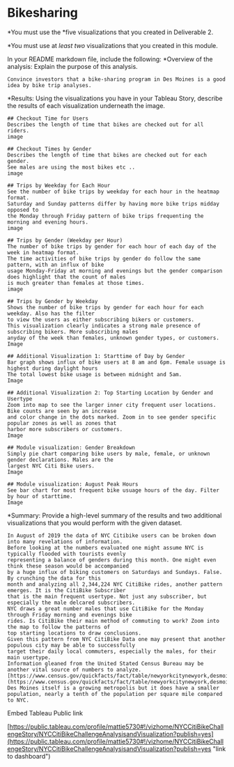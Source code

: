 # Bikesharing

*You must use the *five visualizations that you created in Deliverable 2.

*You must use at *least two* visualizations that you created in this module.

In your README markdown file, include the following:
*Overview of the analysis: Explain the purpose of this analysis.

	Convince investors that a bike-sharing program in Des Moines is a good idea by bike trip analyses.

*Results: Using the visualizations you have in your Tableau Story, 
	describe the results of each visualization underneath the image.
	
	## Checkout Time for Users
	Describes the length of time that bikes are checked out for all riders.
	image

	## Checkout Times by Gender
	Describes the length of time that bikes are checked out for each gender.
	See males are using the most bikes etc ..
	image

	## Trips by Weekday for Each Hour
	See the number of bike trips by weekday for each hour in the heatmap format. 
	Saturday and Sunday patterns differ by having more bike trips midday opposed to
	the Monday through Friday pattern of bike trips frequenting the morning and evening hours.
	image

	## Trips by Gender (Weekday per Hour)
	The number of bike trips by gender for each hour of each day of the week in heatmap format.
	The time activities of bike trips by gender do follow the same pattern, with an influx of bike 
	usage Monday-Friday at morning and evenings but the gender comparison does highlight that the count of males
	is much greater than females at those times.
	image

	## Trips by Gender by Weekday
	Shows the number of bike trips by gender for each hour for each weekday. Also has the filter
	to view the users as either subscribing bikers or customers.
	This visualization clearly indicates a strong male presence of subscribing bikers. More subscribing males
	anyday of the week than females, unknown gender types, or customers. 
	Image

	## Additional Visualization 1: Starttime of Day by Gender
	Bar graph shows influx of bike users at 8 am and 6pm. Female usuage is highest during daylight hours
	The total lowest bike usage is between midnight and 5am. 
	Image

	## Additional Visualization 2: Top Starting Location by Gender and Usertype
	Zoom into map to see the larger inner city frequent user locations. Bike counts are seen by an increase 
	and color change in the dots marked. Zoom in to see gender specific popular zones as well as zones that
	harbor more subscribers or customers. 
	Image

	## Module visualization: Gender Breakdown
	Simply pie chart comparing bike users by male, female, or unknown gender declarations. Males are the 
	largest NYC Citi Bike users. 
	Image
	
	## Module visualization: August Peak Hours	
	See bar chart for most frequent bike usuage hours of the day. Filter by hour of starttime.
	Image


*Summary: Provide a high-level summary of the results and two additional 
	visualizations that you would perform with the given dataset.

	In August of 2019 the data of NYC Citibike users can be broken down into many revelations of information.
	Before looking at the numbers evaluated one might assume NYC is typically flooded with tourists evenly
	representing a balance of genders during this month. One might even think these season would be accompanied
	by a huge influx of biking customers on Saturdays and Sundays. False. By crunching the data for this 
	month and analyzing all 2,344,224 NYC CitiBike rides, another pattern emerges. It is the CitiBike Subscriber
	that is the main frequent usertype. Not just any subscriber, but especially the male delcared subscribers.
	NYC draws a great number males that use CitiBike for the Monday through Friday morning and evenings bike 
	rides. Is CitiBike their main method of commuting to work? Zoom into the map to follow the patterns of 
	top starting locations to draw conclusions. 
	Given this pattern from NYC CitiBike Data one may present that another populous city may be able to successfully
	target their daily local commuters, especially the males, for their main usertype.
	Information gleaned from the United Stated Census Bureau may be another vital source of numbers to analyze.
	[https://www.census.gov/quickfacts/fact/table/newyorkcitynewyork,desmoinescityiowa/PST045219](https://www.census.gov/quickfacts/fact/table/newyorkcitynewyork,desmoinescityiowa/PST045219)
	Des Moines itself is a growing metropolis but it does have a smaller population, nearly a tenth of the population per square mile compared to NYC. 

Embed Tableau Public link

[https://public.tableau.com/profile/mattie5730#!/vizhome/NYCCitiBikeChallengeStory/NYCCitiBikeChallengeAnalysisandVisualization?publish=yes](https://public.tableau.com/profile/mattie5730#!/vizhome/NYCCitiBikeChallengeStory/NYCCitiBikeChallengeAnalysisandVisualization?publish=yes "link to dashboard")